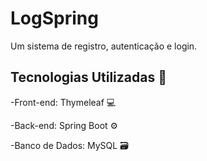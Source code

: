 # LogSpring
Um sistema de registro, autenticação e login.

## Tecnologias Utilizadas 🚀

-Front-end: Thymeleaf 💻

-Back-end: Spring Boot ⚙

-Banco de Dados: MySQL 🗃

